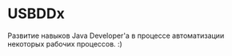 # USBDDx

Развитие навыков Java Developer'а в процессе автоматизации некоторых рабочих процессов. :)
